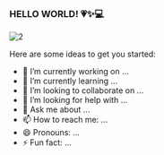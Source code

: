 ### HELLO WORLD! 💗✨💻

![2](https://user-images.githubusercontent.com/116085996/228367621-d5b8eda8-1cbd-40f9-b804-bf3e82b82d69.png)

<!--**Taniagf31/Taniagf31** is a ✨ _special_ ✨ repository because its `README.md` (this file) appears on your GitHub profile.-->

Here are some ideas to get you started:

- 🔭 I’m currently working on ...
- 🌱 I’m currently learning ...
- 👯 I’m looking to collaborate on ...
- 🤔 I’m looking for help with ...
- 💬 Ask me about ...
- 📫 How to reach me: ...
- 😄 Pronouns: ...
- ⚡ Fun fact: ...

